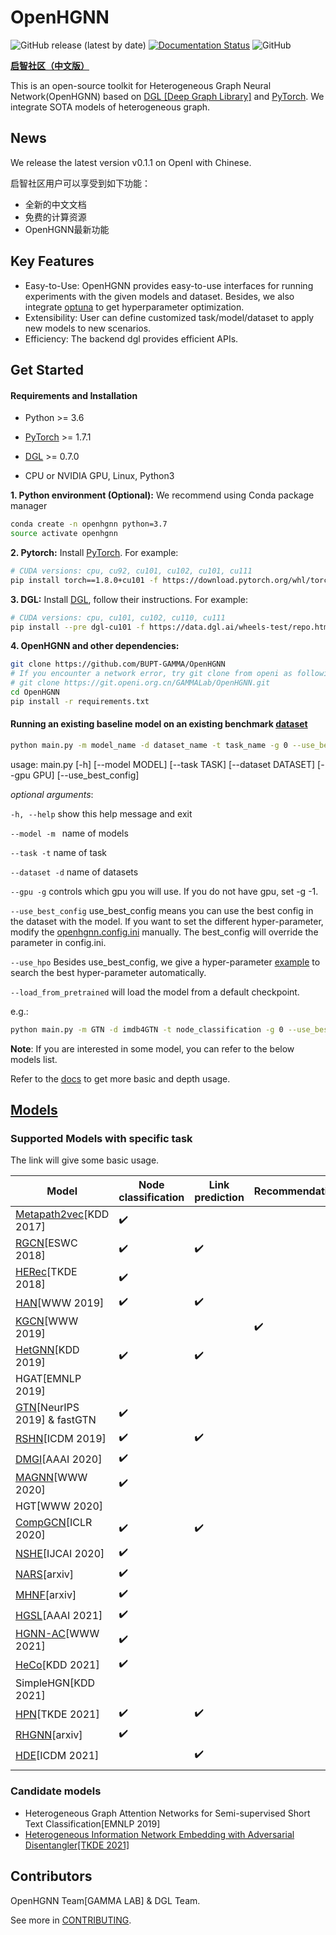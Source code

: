 # OpenHGNN

![GitHub release (latest by date)](https://img.shields.io/github/v/release/BUPT-GAMMA/OpenHGNN)
[![Documentation Status](https://readthedocs.org/projects/openhgnn/badge/?version=latest)](https://openhgnn.readthedocs.io/en/latest/?badge=latest)
![GitHub](https://img.shields.io/github/license/BUPT-GAMMA/OpenHGNN)

[**启智社区（中文版）**](https://git.openi.org.cn/GAMMALab/OpenHGNN)

This is an open-source toolkit for Heterogeneous Graph Neural Network(OpenHGNN) based on [DGL [Deep Graph Library]](https://github.com/dmlc/dgl) and [PyTorch](https://pytorch.org/). We integrate SOTA models of heterogeneous graph.

## News

We release the latest version v0.1.1 on OpenI with Chinese. 

启智社区用户可以享受到如下功能：

- 全新的中文文档
- 免费的计算资源
- OpenHGNN最新功能

## Key Features

- Easy-to-Use: OpenHGNN provides easy-to-use interfaces for running experiments with the given models and dataset. Besides, we also integrate [optuna](https://optuna.org/) to get hyperparameter optimization.
- Extensibility: User can define customized task/model/dataset to apply new models to new scenarios.
- Efficiency: The backend dgl provides efficient APIs.

## Get Started

#### Requirements and Installation

- Python  >= 3.6
- [PyTorch](https://pytorch.org/get-started/locally/)  >= 1.7.1
- [DGL](https://github.com/dmlc/dgl) >= 0.7.0

- CPU or NVIDIA GPU, Linux, Python3

**1. Python environment (Optional):** We recommend using Conda package manager

```bash
conda create -n openhgnn python=3.7
source activate openhgnn
```

**2. Pytorch:** Install [PyTorch](https://pytorch.org/). For example:

```bash
# CUDA versions: cpu, cu92, cu101, cu102, cu101, cu111
pip install torch==1.8.0+cu101 -f https://download.pytorch.org/whl/torch_stable.html
```

**3. DGL:** Install [DGL](https://www.dgl.ai/pages/start.html), follow their instructions. For example:

```bash
# CUDA versions: cpu, cu101, cu102, cu110, cu111
pip install --pre dgl-cu101 -f https://data.dgl.ai/wheels-test/repo.html
```

**4. OpenHGNN and other dependencies:**

```bash
git clone https://github.com/BUPT-GAMMA/OpenHGNN
# If you encounter a network error, try git clone from openi as following.
# git clone https://git.openi.org.cn/GAMMALab/OpenHGNN.git
cd OpenHGNN
pip install -r requirements.txt
```

#### Running an existing baseline model on an existing benchmark [dataset](./openhgnn/dataset/#Dataset)

```bash
python main.py -m model_name -d dataset_name -t task_name -g 0 --use_best_config --load_from_pretrained
```

usage: main.py [-h] [--model MODEL] [--task TASK] [--dataset DATASET]
               [--gpu GPU] [--use_best_config]

*optional arguments*:

``-h, --help``	show this help message and exit

``--model -m ``	name of models

``--task -t``	name of task

``--dataset -d``	name of datasets

``--gpu -g``	controls which gpu you will use. If you do not have gpu, set -g -1.

``--use_best_config``	use_best_config means you can use the best config in the dataset with the model. If you want to set the different hyper-parameter, modify the [openhgnn.config.ini](./openhgnn/config.ini) manually. The best_config will override the parameter in config.ini.

``--use_hpo`` Besides use_best_config, we give a hyper-parameter [example](./openhgnn/auto) to search the best hyper-parameter automatically.

``--load_from_pretrained`` will load the model from a default checkpoint.

e.g.: 

```bash
python main.py -m GTN -d imdb4GTN -t node_classification -g 0 --use_best_config
```

**Note**: If you are interested in some model, you can refer to the below models list.

Refer to the [docs](https://openhgnn.readthedocs.io/en/latest/index.html) to get more basic and depth usage.

## [Models](./openhgnn/models/#Model)

### Supported Models with specific task

The link will give some basic usage.

| Model                                                    | Node classification | Link prediction    | Recommendation     |
| -------------------------------------------------------- | ------------------- | ------------------ | ------------------ |
| [Metapath2vec](./openhgnn/output/metapath2vec)[KDD 2017] | :heavy_check_mark:  |                    |                    |
| [RGCN](./openhgnn/output/RGCN)[ESWC 2018]                | :heavy_check_mark:  | :heavy_check_mark: |                    |
| [HERec](./openhgnn/output/HERec)[TKDE 2018]              | :heavy_check_mark:  |                    |                    |
| [HAN](./openhgnn/output/HAN)[WWW 2019]                   | :heavy_check_mark:  | :heavy_check_mark: |                    |
| [KGCN](./openhgnn/output/KGCN)[WWW 2019]                 |                     |                    | :heavy_check_mark: |
| [HetGNN](./openhgnn/output/HetGNN)[KDD 2019]             | :heavy_check_mark:  | :heavy_check_mark: |                    |
| HGAT[EMNLP 2019]                                         |                     |                    |                    |
| [GTN](./openhgnn/output/GTN)[NeurIPS 2019] & fastGTN     | :heavy_check_mark:  |                    |                    |
| [RSHN](./openhgnn/output/RSHN)[ICDM 2019]                | :heavy_check_mark:  | :heavy_check_mark: |                    |
| [DMGI](./openhgnn/output/DMGI)[AAAI 2020]                | :heavy_check_mark:  |                    |                    |
| [MAGNN](./openhgnn/output/MAGNN)[WWW 2020]               | :heavy_check_mark:  |                    |                    |
| HGT[WWW 2020]                                            |                     |                    |                    |
| [CompGCN](./openhgnn/output/CompGCN)[ICLR 2020]          | :heavy_check_mark:  | :heavy_check_mark: |                    |
| [NSHE](./openhgnn/output/NSHE)[IJCAI 2020]               | :heavy_check_mark:  |                    |                    |
| [NARS](./openhgnn/output/NARS)[arxiv]                    | :heavy_check_mark:  |                    |                    |
| [MHNF](./openhgnn/output/MHNF)[arxiv]                    | :heavy_check_mark:  |                    |                    |
| [HGSL](./openhgnn/output/HGSL)[AAAI 2021]                | :heavy_check_mark:  |                    |                    |
| [HGNN-AC](./openhgnn/output/HGNN_AC)[WWW 2021]           | :heavy_check_mark:  |                    |                    |
| [HeCo](./openhgnn/output/HeCo)[KDD 2021]                 | :heavy_check_mark:  |                    |                    |
| SimpleHGN[KDD 2021]                                      |                     |                    |                    |
| [HPN](./openhgnn/output/HPN)[TKDE 2021]                  | :heavy_check_mark:  | :heavy_check_mark: |                    |
| [RHGNN](./openhgnn/output/RHGNN)[arxiv]                  | :heavy_check_mark:  |                    |                    |
| [HDE](./openhgnn/output/HDE)[ICDM 2021]                  |                     | :heavy_check_mark: |                    |
|                                                          |                     |                    |                    |

### Candidate models

- Heterogeneous Graph Attention Networks for Semi-supervised Short Text Classification[EMNLP 2019]
- [Heterogeneous Information Network Embedding with Adversarial Disentangler[TKDE 2021]](https://ieeexplore.ieee.org/document/9483653)

## Contributors

OpenHGNN Team[GAMMA LAB] & DGL Team.

See more in [CONTRIBUTING](./CONTRIBUTING.md).

